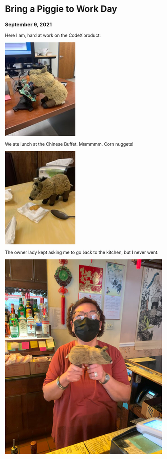 # Bring a Piggie to Work Day
### September 9, 2021

Here I am, hard at work on the CodeX product:

![](blog/pics/03-work/03-work.jpg)

We ate lunch at the Chinese Buffet. Mmmmmm. Corn nuggets!

![](blog/pics/03-work/03-corn.jpg)

The owner lady kept asking me to go back to the kitchen, but I never went.

![](blog/pics/03-work/03-dinghow.jpg)
